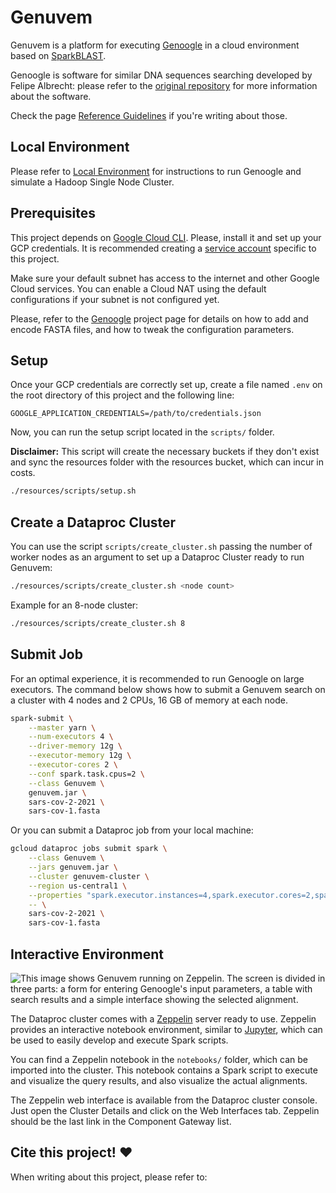 # Genuvem

Genuvem is a platform for executing [Genoogle](https://github.com/felipealbrecht/Genoogle) in a cloud environment based
on [SparkBLAST](https://github.com/sparkblastproject/v2).

Genoogle is software for similar DNA sequences searching developed by Felipe Albrecht: please refer to
the [original repository](https://github.com/felipealbrecht/Genoogle) for more information about the software.

Check the page [Reference Guidelines](docs/references.md) if you're writing about those.

## Local Environment

Please refer to [Local Environment](docs/environment.md) for instructions to run Genoogle and simulate a Hadoop Single
Node Cluster.

## Prerequisites

This project depends on [Google Cloud CLI](https://cloud.google.com/sdk/docs/install).
Please, install it and set up your GCP credentials.
It is recommended creating a [service account](https://cloud.google.com/iam/docs/service-accounts) specific to this
project.

Make sure your default subnet has access to the internet and other Google Cloud services.
You can enable a Cloud NAT using the default configurations if your subnet is not configured yet.

Please, refer to the [Genoogle](https://github.com/felipealbrecht/Genoogle) project page for details on how to
add and encode FASTA files, and how to tweak the configuration parameters.

## Setup

Once your GCP credentials are correctly set up, create a file named `.env` on the root directory of this project and
the following line:

```shell
GOOGLE_APPLICATION_CREDENTIALS=/path/to/credentials.json
```

Now, you can run the setup script located in the `scripts/` folder.

**Disclaimer:** This script will create the necessary buckets if they don't exist and sync the resources folder with the
resources bucket, which can incur in costs.

```bash
./resources/scripts/setup.sh
```

## Create a Dataproc Cluster

You can use the script `scripts/create_cluster.sh` passing the number of worker nodes as an argument to set up a
Dataproc Cluster ready to run Genuvem:

```bash
./resources/scripts/create_cluster.sh <node count>
```

Example for an 8-node cluster:

```bash
./resources/scripts/create_cluster.sh 8
```

## Submit Job

For an optimal experience, it is recommended to run Genoogle on large executors. The command below shows how to submit a
Genuvem search on a cluster with 4 nodes and 2 CPUs, 16 GB of memory at each node.

```bash
spark-submit \
    --master yarn \
    --num-executors 4 \
    --driver-memory 12g \
    --executor-memory 12g \
    --executor-cores 2 \
    --conf spark.task.cpus=2 \
    --class Genuvem \
    genuvem.jar \
    sars-cov-2-2021 \
    sars-cov-1.fasta
```

Or you can submit a Dataproc job from your local machine:

```bash
gcloud dataproc jobs submit spark \
    --class Genuvem \
    --jars genuvem.jar \
    --cluster genuvem-cluster \
    --region us-central1 \
    --properties "spark.executor.instances=4,spark.executor.cores=2,spark.task.cpus=2,spark.executor.memory=12g,spark.driver.memory=12g" \
    -- \
    sars-cov-2-2021 \
    sars-cov-1.fasta
```

## Interactive Environment

![This image shows Genuvem running on Zeppelin. The screen is divided in three parts: a form for entering Genoogle's
input parameters, a table with search results and a simple interface showing the selected alignment.
](docs/images/zeppelin.png "Genuvem on Zeppelin")

The Dataproc cluster comes with a [Zeppelin](https://zeppelin.apache.org/) server ready to use. Zeppelin provides an
interactive
notebook environment, similar to [Jupyter](https://jupyter.org/), which can be used to easily develop and execute Spark
scripts.

You can find a Zeppelin notebook in the `notebooks/` folder, which can be imported into the cluster. This notebook
contains a Spark script to execute and visualize the query results, and also visualize the actual alignments.

The Zeppelin web interface is available from the Dataproc cluster console.
Just open the Cluster Details and click on the Web Interfaces tab. Zeppelin should be the last link in the Component
Gateway list.

## Cite this project! ❤️

When writing about this project, please refer to:


